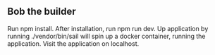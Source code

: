 ## Bob the builder

Run npm install.
After installation, run npm run dev.
Up application by running ./vendor/bin/sail will spin up a docker container, running the application.
Visit the application on localhost.

